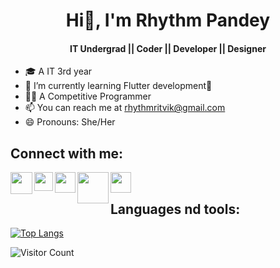# <h1 align="center"> Hi👋, I'm Rhythm Pandey </h1>
<h4 align="center"> IT Undergrad || Coder || Developer || Designer </h4>


- 🎓 A IT 3rd year
- 🌱 I’m currently learning Flutter development💙
- 👩‍💻 A Competitive Programmer
- 📫 You can reach me at rhythmritvik@gmail.com
- 😄 Pronouns: She/Her

## Connect with me: 

<a href="https://twitter.com/rhyths08"><img align="left" src="https://upload.wikimedia.org/wikipedia/commons/4/4f/Twitter-logo.svg" width="35px"/></a>
<a href="https://www.linkedin.com/in/rhythm-pandey-a8bb841b4/"><img align="left" src="https://pngimg.com/uploads/linkedIn/linkedIn_PNG39.png" width="30px"/></a>
<a href="https://www.instagram.com/its.rhythm.__/"><img align="left" src="https://upload.wikimedia.org/wikipedia/commons/e/e7/Instagram_logo_2016.svg" width="33px"/></a>
<a href="https://www.hackerrank.com/rhyths08"><img align="left" src="https://upload.wikimedia.org/wikipedia/commons/6/65/HackerRank_logo.png" width="50px"/></a>
<a href="https://leetcode.com/rhyths08/"><img align="left" src="https://upload.wikimedia.org/wikipedia/commons/1/19/LeetCode_logo_black.png" width="33px"/></a>
<br />

## Languages nd tools:

[![Top Langs](https://github-readme-stats.vercel.app/api/top-langs/?username=rhyths08&layout=compact)](https://github.com/rhyths08)

![Visitor Count](https://profile-counter.glitch.me/rhyths08/count.svg)

<!--
**rhyths08/rhyths08** is a ✨ _special_ ✨ repository because its `README.md` (this file) appears on your GitHub profile.

Here are some ideas to get you started:

- 🔭 I’m currently working on ...
- 🌱 I’m currently learning ...
- 👯 I’m looking to collaborate on ...
- 🤔 I’m looking for help with ...
- 💬 Ask me about ...
- 📫 How to reach me: ...
- 😄 Pronouns: ...
- ⚡ Fun fact: ...
-->
